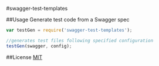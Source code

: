 #swagger-test-templates

##Usage
Generate test code from a Swagger spec

```javascript
var testGen = require('swagger-test-templates');

//generates test files following specified configuration
testGen(swagger, config);
```

##License
[MIT](/LICENSE)